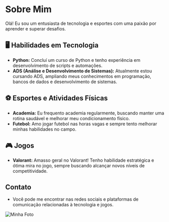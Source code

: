 # Sobre Mim

Olá! Eu sou um entusiasta de tecnologia e esportes com uma paixão por aprender e superar desafios.

## 🖥️ Habilidades em Tecnologia
- **Python:** Concluí um curso de Python e tenho experiência em desenvolvimento de scripts e automações.
- **ADS (Análise e Desenvolvimento de Sistemas):** Atualmente estou cursando ADS, ampliando meus conhecimentos em programação, bancos de dados e desenvolvimento de sistemas.

## ⚽ Esportes e Atividades Físicas
- **Academia:** Eu frequento academia regularmente, buscando manter uma rotina saudável e melhorar meu condicionamento físico.
- **Futebol:** Amo jogar futebol nas horas vagas e sempre tento melhorar minhas habilidades no campo.

## 🎮 Jogos
- **Valorant:** Amasso geral no Valorant! Tenho habilidade estratégica e ótima mira no jogo, sempre buscando alcançar novos níveis de competitividade.

## Contato
- Você pode me encontrar nas redes sociais e plataformas de comunicação relacionadas à tecnologia e jogos.

![Minha Foto](https://www.google.com/url?sa=i&url=https%3A%2F%2Ftenor.com%2Fview%2Fshitpost-gif-1957782315179351868&psig=AOvVaw0mWXYgsdYi4DyYAimdB98L&ust=1728556677480000&source=images&cd=vfe&opi=89978449&ved=0CBQQjRxqFwoTCMCpsc2NgYkDFQAAAAAdAAAAABAE)
